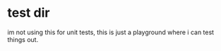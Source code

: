 # test dir

im not using this for unit tests, this is just a playground where i can test things out.
